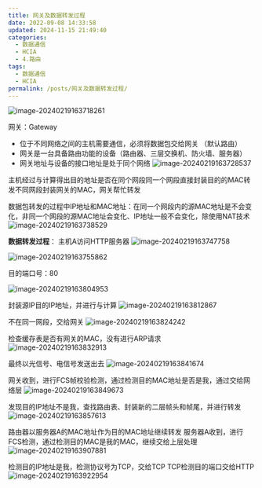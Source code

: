 ```yaml
---
title: 网关及数据转发过程
date: 2022-09-08 14:33:58
updated: 2024-11-15 21:49:40
categories:
  - 数据通信
  - HCIA
  - 4.路由
tags:
  - 数据通信
  - HCIA
permalink: /posts/网关及数据转发过程/
---
```

![image-20240219163718261](网关及数据转发过程/image-20240219163718261.png)


网关：Gateway
- 位于不同网络之间的主机需要通信，必须将数据包交给网关 （默认路由）
- 网关是一台具备路由功能的设备（路由器、三层交换机、防火墙、服务器）
- 网关地址与设备的接口地址是处于同个网络
![image-20240219163728537](网关及数据转发过程/image-20240219163728537.png)

主机经过与计算得出目的地址是否在同个网段同一个网段直接封装目的的MAC转发不同网段封装网关的MAC，网关帮忙转发

数据包转发的过程中IP地址和MAC地址：在同一个网段内的源MAC地址是不会变化，非同一个网段的源MAC地址会变化、IP地址一般不会变化，除使用NAT技术
![image-20240219163738529](网关及数据转发过程/image-20240219163738529.png)

 

**数据转发过程**：
主机A访问HTTP服务器
![image-20240219163747758](网关及数据转发过程/image-20240219163747758.png)


![image-20240219163755862](网关及数据转发过程/image-20240219163755862.png)

目的端口号：80

![image-20240219163804953](网关及数据转发过程/image-20240219163804953.png)

封装源IP目的IP地址，并进行与计算
![image-20240219163812867](网关及数据转发过程/image-20240219163812867.png)

不在同一网段，交给网关
![image-20240219163824242](网关及数据转发过程/image-20240219163824242.png)

检查缓存表是否有网关的MAC，没有进行ARP请求
![image-20240219163832913](网关及数据转发过程/image-20240219163832913.png)

最终以光信号、电信号发送出去
![image-20240219163841674](网关及数据转发过程/image-20240219163841674.png)

网关收到，进行FCS帧校验检测，通过检测目的MAC地址是否是我，通过交给网络层
![image-20240219163849673](网关及数据转发过程/image-20240219163849673.png)

发现目的IP地址不是我，查找路由表、封装新的二层帧头和帧尾，并进行转发
![image-20240219163857613](网关及数据转发过程/image-20240219163857613.png)

路由器以服务器A的MAC地址作为目的MAC地址继续转发
服务器A收到，进行FCS检测，通过检测目的MAC是我的MAC，继续交给上层处理
![image-20240219163907881](网关及数据转发过程/image-20240219163907881.png)

检测目的IP地址是我，检测协议号为TCP，交给TCP
TCP检测目的端口交给HTTP
![image-20240219163922954](网关及数据转发过程/image-20240219163922954.png)